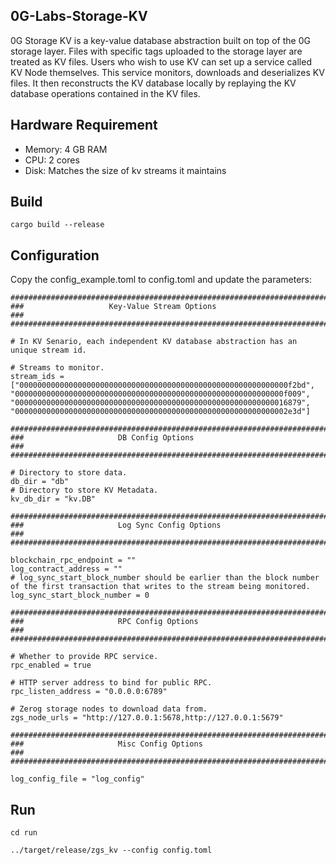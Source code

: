 ## 0G-Labs-Storage-KV
0G Storage KV is a key-value database abstraction built on top of the 0G storage layer. Files with specific tags uploaded to the storage layer are treated as KV files. Users who wish to use KV can set up a service called KV Node themselves. This service monitors, downloads and deserializes KV files. It then reconstructs the KV database locally by replaying the KV database operations contained in the KV files.

## Hardware Requirement
- Memory: 4 GB RAM
- CPU: 2 cores
- Disk: Matches the size of kv streams it maintains

## Build
```
cargo build --release
```

## Configuration
Copy the config_example.toml to config.toml and update the parameters:
```
#######################################################################
###                   Key-Value Stream Options                      ###
#######################################################################

# In KV Senario, each independent KV database abstraction has an unique stream id.

# Streams to monitor.
stream_ids = ["000000000000000000000000000000000000000000000000000000000000f2bd", "000000000000000000000000000000000000000000000000000000000000f009", "0000000000000000000000000000000000000000000000000000000000016879", "0000000000000000000000000000000000000000000000000000000000002e3d"]

#######################################################################
###                     DB Config Options                           ###
#######################################################################

# Directory to store data.
db_dir = "db"
# Directory to store KV Metadata.
kv_db_dir = "kv.DB"

#######################################################################
###                     Log Sync Config Options                     ###
#######################################################################

blockchain_rpc_endpoint = ""
log_contract_address = ""
# log_sync_start_block_number should be earlier than the block number of the first transaction that writes to the stream being monitored.
log_sync_start_block_number = 0

#######################################################################
###                     RPC Config Options                          ###
#######################################################################

# Whether to provide RPC service.
rpc_enabled = true

# HTTP server address to bind for public RPC.
rpc_listen_address = "0.0.0.0:6789"

# Zerog storage nodes to download data from.
zgs_node_urls = "http://127.0.0.1:5678,http://127.0.0.1:5679"

#######################################################################
###                     Misc Config Options                         ###
#######################################################################

log_config_file = "log_config"
```

## Run
```
cd run

../target/release/zgs_kv --config config.toml
```
